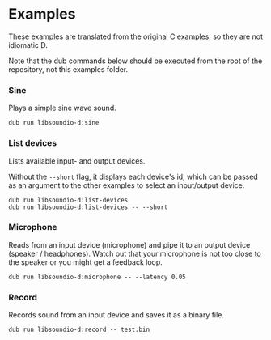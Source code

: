 
# Examples

These examples are translated from the original C examples, so they are not idiomatic D.

Note that the dub commands below should be executed from the root of the repository, not this examples folder.

### Sine

Plays a simple sine wave sound.
```
dub run libsoundio-d:sine
```

### List devices

Lists available input- and output devices.

Without the `--short` flag, it displays each device's id, which can be passed as an argument to the other examples to select an input/output device.
```
dub run libsoundio-d:list-devices
dub run libsoundio-d:list-devices -- --short
```

### Microphone

Reads from an input device (microphone) and pipe it to an output device (speaker / headphones).
Watch out that your microphone is not too close to the speaker or you might get a feedback loop.
```
dub run libsoundio-d:microphone -- --latency 0.05
```

### Record

Records sound from an input device and saves it as a binary file.
```
dub run libsoundio-d:record -- test.bin
```
